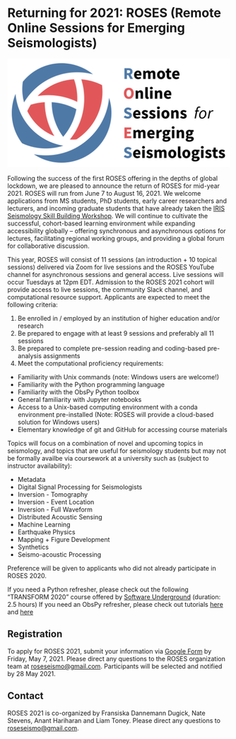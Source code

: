 # Returning for 2021: ROSES (Remote Online Sessions for Emerging Seismologists)

![ROSES logo](color_full.png)

Following the success of the first ROSES offering in the depths of global lockdown, we are pleased to announce the return of ROSES for mid-year 2021. ROSES will run from June 7 to August 16, 2021. We welcome applications from MS students, PhD students, early career researchers and lecturers, and incoming graduate students that have already taken the [IRIS Seismology Skill Building Workshop](https://www.iris.edu/hq/workshops/2021/01/ssb_2). We will continue to cultivate the successful, cohort-based learning environment while expanding accessibility globally – offering synchronous and asynchronous options for lectures, facilitating regional working groups, and providing a global forum for collaborative discussion. 

This year, ROSES will consist of 11 sessions (an introduction + 10 topical sessions) delivered via Zoom for live sessions and the ROSES YouTube channel for asynchronous sessions and general access. Live sessions will occur Tuesdays at 12pm EDT. Admission to the ROSES 2021 cohort will provide access to live sessions, the community Slack channel, and computational resource support. Applicants are expected to meet the following criteria:
1.	Be enrolled in / employed by an institution of higher education and/or research
2.	Be prepared to engage with at least 9 sessions and preferably all 11 sessions
3.	Be prepared to complete pre-session reading and coding-based pre-analysis assignments
4.	Meet the computational proficiency requirements:
* Familiarity with Unix commands (note: Windows users are welcome!)
* Familiarity with the Python programming language
* Familiarity with the ObsPy Python toolbox
* General familiarity with Jupyter notebooks
* Access to a Unix-based computing environment with a conda environment pre-installed (Note: ROSES will provide a cloud-based solution for Windows users)
* Elementary knowledge of git and GitHub for accessing course materials


Topics will focus on a combination of novel and upcoming topics in seismology, and topics that are useful for seismology students but may not be formally availbe via coursework at a university such as (subject to instructor availability):
* Metadata
* Digital Signal Processing for Seismologists
* Inversion - Tomography
* Inversion - Event Location
* Inversion - Full Waveform
* Distributed Acoustic Sensing
* Machine Learning
* Earthquake Physics
* Mapping + Figure Development
* Synthetics
* Seismo-acoustic Processing


Preference will be given to applicants who did not already participate in ROSES 2020.


If you need a Python refresher, please check out the following “TRANSFORM 2020” course offered by [Software Underground](https://www.youtube.com/watch?v=iIOMiN8Cacs) (duration: 2.5 hours)
If you need an ObsPy refresher, please check out tutorials [here](https://docs.obspy.org/tutorial/index.html) and [here](https://www.youtube.com/watch?v=PRECSp2bb20) 

## Registration

To apply for ROSES 2021, submit your information via [Google Form](https://forms.gle/hLDVTeXcf9C47SPF9) by Friday, May 7, 2021. Please direct any questions to the ROSES organization team at roseseismo@gmail.com.  Participants will be selected and notified by 28 May 2021.

## Contact
ROSES 2021 is co-organized by Fransiska Dannemann Dugick, Nate Stevens, Anant Hariharan and Liam Toney. 
Please direct any questions to [roseseismo@gmail.com](mailto:roseseismo@gmail.com).
